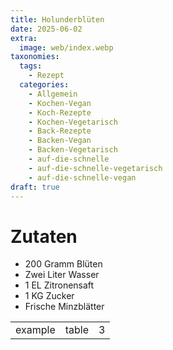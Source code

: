 ```yaml
---
title: Holunderblüten
date: 2025-06-02
extra:
  image: web/index.webp
taxonomies:
  tags:
    - Rezept
  categories:
    - Allgemein
    - Kochen-Vegan
    - Koch-Rezepte
    - Kochen-Vegetarisch
    - Back-Rezepte
    - Backen-Vegan
    - Backen-Vegetarisch
    - auf-die-schnelle
    - auf-die-schnelle-vegetarisch
    - auf-die-schnelle-vegan
draft: true
---
```


# Zutaten
* 200 Gramm Blüten
* Zwei Liter Wasser
* 1 EL Zitronensaft
* 1 KG Zucker
* Frische Minzblätter

||||
:----:|:----:|:----:
example|table|3|rows

